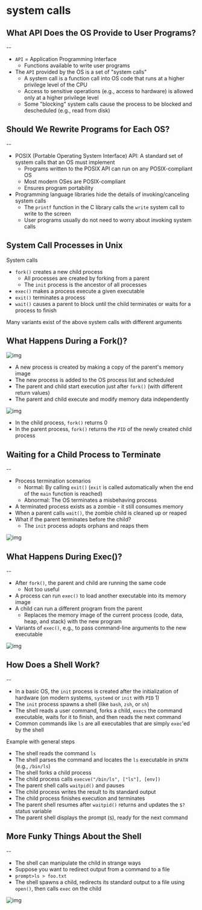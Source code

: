# system calls

## What API Does the OS Provide to User Programs?

--

- `API` = Application Programming Interface
  - Functions available to write user programs
- The `API` provided by the OS is a set of "system calls"
  - A system call is a function call into OS code that runs at a higher privilege level of the CPU
  - Access to sensitive operations (e.g., access to hardware) is allowed only at a higher privilege level
  - Some "blocking" system calls cause the process to be blocked and descheduled (e.g., read from disk)

## Should We Rewrite Programs for Each OS?

--

- POSIX (Portable Operating System Interface) API: A standard set of system calls that an OS must implement
  - Programs written to the POSIX API can run on any POSIX-compliant OS
  - Most modern OSes are POSIX-compliant
  - Ensures program portability
- Programming language libraries hide the details of invoking/canceling system calls
  - The `printf` function in the C library calls the `write` system call to write to the screen
  - User programs usually do not need to worry about invoking system calls

## System Call Processes in Unix

System calls

- `fork()` creates a new child process
  - All processes are created by forking from a parent
  - The `init` process is the ancestor of all processes
- `exec()` makes a process execute a given executable
- `exit()` terminates a process
- `wait()` causes a parent to block until the child terminates or waits for a process to finish

Many variants exist of the above system calls with different arguments

## What Happens During a Fork()?

![img](./img/6.png)

- A new process is created by making a copy of the parent's memory image
- The new process is added to the OS process list and scheduled
- The parent and child start execution just after `fork()` (with different return values)
- The parent and child execute and modify memory data independently

![img](./img/7.png)

- In the child process, `fork()` returns 0
- In the parent process, `fork()` returns the `PID` of the newly created child process

## Waiting for a Child Process to Terminate

--

- Process termination scenarios
  - Normal: By calling `exit()` (`exit` is called automatically when the end of the `main` function is reached)
  - Abnormal: The OS terminates a misbehaving process
- A terminated process exists as a zombie - it still consumes memory
- When a parent calls `wait()`, the zombie child is cleaned up or reaped
- What if the parent terminates before the child?
  - The `init` process adopts orphans and reaps them

![img](./img/8.png)

## What Happens During Exec()?

--

- After `fork()`, the parent and child are running the same code
  - Not too useful
- A process can run `exec()` to load another executable into its memory image
- A child can run a different program from the parent
  - Replaces the memory image of the current process (code, data, heap, and stack) with the new program
- Variants of `exec()`, e.g., to pass command-line arguments to the new executable

![img](./img/9.png)

## How Does a Shell Work?

--

- In a basic OS, the `init` process is created after the initialization of hardware (on modern systems, `systemd` or `init` with `PID` 1)
- The `init` process spawns a shell (like `bash`, `zsh`, or `sh`)
- The shell reads a user command, forks a child, `execs` the command executable, waits for it to finish, and then reads the next command
- Common commands like `ls` are all executables that are simply `exec`'ed by the shell

Example with general steps

- The shell reads the command `ls`
- The shell parses the command and locates the `ls` executable in `$PATH` (e.g., `/bin/ls`)
- The shell forks a child process
- The child process calls `execve("/bin/ls", ["ls"], [env])`
- The parent shell calls `waitpid()` and pauses
- The child process writes the result to its standard output
- The child process finishes execution and terminates
- The parent shell resumes after `waitpid()` returns and updates the `$?` status variable
- The parent shell displays the prompt (`$`), ready for the next command

## More Funky Things About the Shell

--

- The shell can manipulate the child in strange ways
- Suppose you want to redirect output from a command to a file
- `prompt>ls > foo.txt`
- The shell spawns a child, redirects its standard output to a file using `open()`, then calls `exec` on the child

![img](./img/10.png)
